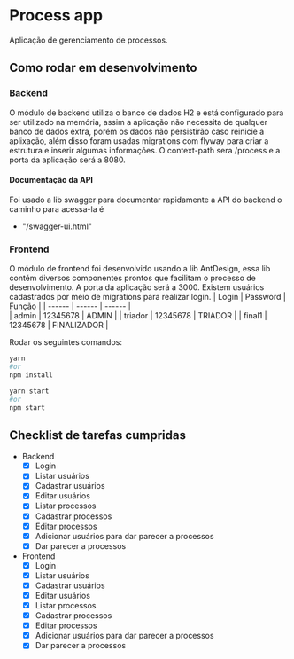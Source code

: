 # Process app

Aplicação de gerenciamento de processos.

## Como rodar em desenvolvimento
### Backend
O módulo de backend utiliza o banco de dados H2 e está configurado para ser utilizado na memória, assim a aplicação não necessita de qualquer banco de dados extra, porém os dados não persistirão caso reinicie a aplixação, além disso foram usadas migrations com flyway para criar a estrutura e inserir algumas informações. O context-path sera /process e a porta da aplicação será a 8080.
#### Documentação da API
Foi usado a lib swagger para documentar rapidamente a API do backend o caminho para acessa-la é
- "/swagger-ui.html"

### Frontend
O módulo de frontend foi desenvolvido usando a lib AntDesign, essa lib contém diversos componentes prontos que facilitam o processo de desenvolvimento. A porta da aplicação será a 3000. Existem usuários cadastrados por meio de migrations para realizar login. 
| Login | Password | Função |
| ------ | ------ | ------ |    
| admin | 12345678 | ADMIN |
| triador | 12345678 | TRIADOR |
| final1 | 12345678 | FINALIZADOR |


Rodar os seguintes comandos:

```bash
yarn 
#or 
npm install

```
```bash
yarn start
#or 
npm start

```
## Checklist de tarefas cumpridas

-  Backend
	- [x] Login
	- [x] Listar usuários
	- [x] Cadastrar usuários
	- [x] Editar usuários
	- [x] Listar processos
	- [x] Cadastrar processos
	- [x] Editar processos
	- [x] Adicionar usuários para dar parecer a processos
	- [x] Dar parecer a processos
- Frontend
	- [x] Login
	- [x] Listar usuários
	- [x] Cadastrar usuários
	- [x] Editar usuários
	- [x] Listar processos
	- [x] Cadastrar processos
	- [x] Editar processos
	- [x] Adicionar usuários para dar parecer a processos
	- [x] Dar parecer a processos
